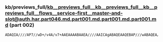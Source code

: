 ### kb/previews_full/kb__previews_full__kb__previews_full__kb__previews_full__flows__service-first__master-and-slot@auth.har.part046.md.part001.md.part001.md.part001.md (part 002)

```md
ADAQIA////AP7//wD+/v4A/v7+AAEAAAABAAEA////AAICAgABAQEAAQEBAP///wABAQEA/v7+AAAAAAD///8AAAAAAAEBAQACAgIAAgICAAAAAAD+/v4A/v3+AP4A/wADAwMA////AAQEBAACAgIA/f39AAE
```

```

